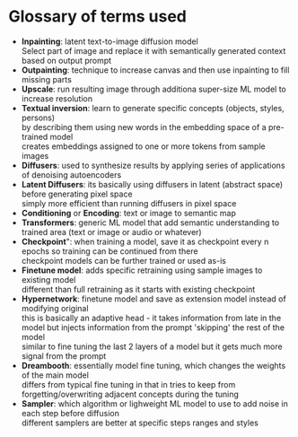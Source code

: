 # Glossary of terms used

- **Inpainting**: latent text-to-image diffusion model  
  Select part of image and replace it with semantically generated context based on output prompt  
- **Outpainting**: technique to increase canvas and then use inpainting to fill missing parts  
- **Upscale**: run resulting image through additiona super-size ML model to increase resolution  
- **Textual inversion**: learn to generate specific concepts (objects, styles, persons)  
  by describing them using new words in the embedding space of a pre-trained model  
  creates embeddings assigned to one or more tokens from sample images  
- **Diffusers**: used to synthesize results by applying series of applications of denoising autoencoders  
- **Latent Diffusers**: its basically using diffusers in latent (abstract space) before generating pixel space  
  simply more efficient than running diffusers in pixel space  
- **Conditioning** or **Encoding**: text or image to semantic map  
- **Transformers**: generic ML model that add semantic understanding to trained area (text or image or audio or whatever)  
- **Checkpoint**": when training a model, save it as checkpoint every n epochs so training can be continued from there  
  checkpoint models can be further trained or used as-is  
- **Finetune model**: adds specific retraining using sample images to existing model  
  different than full retraining as it starts with existing checkpoint  
- **Hypernetwork**: finetune model and save as extension model instead of modifying original  
  this is basically an adaptive head - it takes information from late in the model but injects information from the prompt 'skipping' the rest of the model  
  similar to fine tuning the last 2 layers of a model but it gets much more signal from the prompt  
- **Dreambooth**: essentially model fine tuning, which changes the weights of the main model  
  differs from typical fine tuning in that in tries to keep from forgetting/overwriting adjacent concepts during the tuning  
- **Sampler**: which algorithm or lighweight ML model to use to add noise in each step before diffusion  
  different samplers are better at specific steps ranges and styles  
